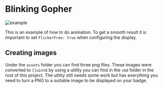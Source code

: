 # Blinking Gopher

![example](assets/blinking.gif)

This is an example of how to do animation. To get a smooth result it is important to set `FlickerFree: true` when configuring the display.

## Creating images

Under the `assets` folder you can find three png files. These images were converted to `[]uint8` by using a utility you can find in the `cmd` folder in the root of this project. The utility still needs some work but has everything you need to turn a PNG to a suitable image to be displayed on your badge.